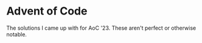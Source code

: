 # Advent of Code
The solutions I came up with for AoC '23. These aren't perfect or otherwise notable.
